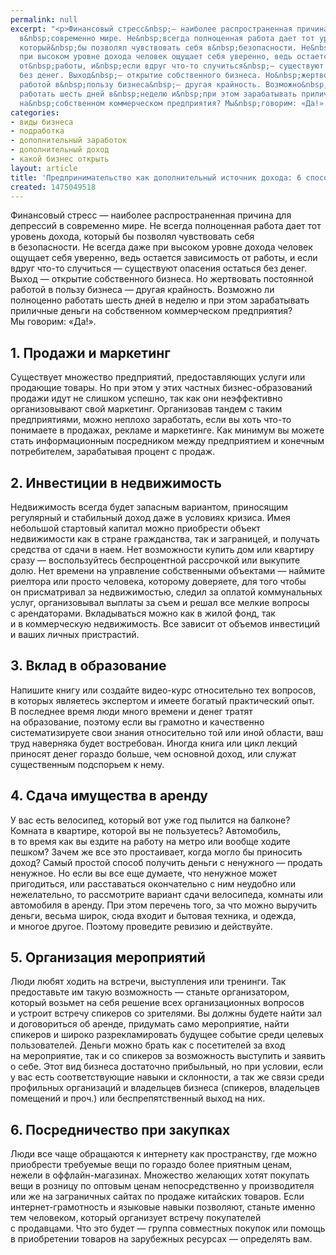 ```yaml
---
permalink: null
excerpt: "<p>Финансовый стресс&nbsp;— наиболее распространенная причина для депрессий
  в&nbsp;современно мире. Не&nbsp;всегда полноценная работа дает тот уровень дохода,
  который&nbsp;бы позволял чувствовать себя в&nbsp;безопасности. Не&nbsp;всегда даже
  при высоком уровне дохода человек ощущает себя уверенно, ведь остается зависимость
  от&nbsp;работы, и&nbsp;если вдруг что-то случиться&nbsp;— существуют опасения остаться
  без денег. Выход&nbsp;— открытие собственного бизнеса. Но&nbsp;жертвовать постоянной
  работой в&nbsp;пользу бизнеса&nbsp;— другая крайность. Возможно&nbsp;ли полноценно
  работать шесть дней в&nbsp;неделю и&nbsp;при этом зарабатывать приличные деньги
  на&nbsp;собственном коммерческом предприятия? Мы&nbsp;говорим: «Да!».</p>"
categories:
- виды бизнеса
- подработка
- дополнительный заработок
- дополнительный доход
- какой бизнес открыть
layout: article
title: 'Предпринимательство как дополнительный источник дохода: 6 способов заработать'
created: 1475049518
---
```

<p>Финансовый стресс&nbsp;— наиболее распространенная причина для депрессий в&nbsp;современно мире. Не&nbsp;всегда полноценная работа дает тот уровень дохода, который&nbsp;бы позволял чувствовать себя в&nbsp;безопасности. Не&nbsp;всегда даже при высоком уровне дохода человек ощущает себя уверенно, ведь остается зависимость от&nbsp;работы, и&nbsp;если вдруг что-то случиться&nbsp;— существуют опасения остаться без денег. Выход&nbsp;— открытие собственного бизнеса. Но&nbsp;жертвовать постоянной работой в&nbsp;пользу бизнеса&nbsp;— другая крайность. Возможно&nbsp;ли полноценно работать шесть дней в&nbsp;неделю и&nbsp;при этом зарабатывать приличные деньги на&nbsp;собственном коммерческом предприятия? Мы&nbsp;говорим: «Да!».</p>
<h2>1. Продажи и&nbsp;маркетинг</h2>
<p>Существует множество предприятий, предоставляющих услуги или продающие товары. Но&nbsp;при этом у&nbsp;этих частных бизнес-образований продажи идут не&nbsp;слишком успешно, так как они неэффективно организовывают свой маркетинг. Организовав тандем с&nbsp;таким предприятиями, можно неплохо заработать, если вы&nbsp;хоть что-то понимаете в&nbsp;продажах, рекламе и&nbsp;маркетинге. Как минимум вы&nbsp;можете стать информационным посредником между предприятием и&nbsp;конечным потребителем, зарабатывая процент с&nbsp;продаж.</p>
<h2>2. Инвестиции в&nbsp;недвижимость</h2>
<p>Недвижимость всегда будет запасным вариантом, приносящим регулярный и&nbsp;стабильный доход даже в&nbsp;условиях кризиса. Имея небольшой стартовый капитал можно приобрести объект недвижимости как в&nbsp;стране гражданства, так и&nbsp;заграницей, и&nbsp;получать средства от&nbsp;сдачи в&nbsp;наем. Нет возможности купить дом или квартиру сразу&nbsp;— воспользуйтесь беспроцентной рассрочкой или выкупите долю. Нет времени на&nbsp;управление собственными объектами&nbsp;— наймите риелтора или просто человека, которому доверяете, для того чтобы он&nbsp;присматривал за&nbsp;недвижимостью, следил за&nbsp;оплатой коммунальных услуг, организовывал выплаты за&nbsp;съем и&nbsp;решал все мелкие вопросы с&nbsp;арендаторами. Вкладываться можно как в&nbsp;жилой фонд, так и&nbsp;в&nbsp;коммерческую недвижимость. Все зависит от&nbsp;объемов инвестиций и&nbsp;ваших личных пристрастий. </p>
<h2>3. Вклад в&nbsp;образование</h2>
<p>Напишите книгу или создайте видео-курс относительно тех вопросов, в&nbsp;которых являетесь экспертом и&nbsp;имеете богатый практический опыт. В&nbsp;последнее время люди много времени и&nbsp;денег тратят на&nbsp;образование, поэтому если вы&nbsp;грамотно и&nbsp;качественно систематизируете свои знания относительно той или иной области, ваш труд наверняка будет востребован. Иногда книга или цикл лекций приносят денег гораздо больше, чем основной доход, или служат существенным подспорьем к&nbsp;нему. </p>
<h2>4. Сдача имущества в&nbsp;аренду</h2>
<p>У&nbsp;вас есть велосипед, который вот уже год пылится на&nbsp;балконе? Комната в&nbsp;квартире, которой вы&nbsp;не&nbsp;пользуетесь? Автомобиль, в&nbsp;то&nbsp;время как вы&nbsp;ездите на&nbsp;работу на&nbsp;метро или вообще ходите пешком? Зачем&nbsp;же все это простаивает, когда могло&nbsp;бы приносить доход? Самый простой способ получить деньги с&nbsp;ненужного&nbsp;— продать ненужное. Но&nbsp;если вы&nbsp;все еще думаете, что ненужное может пригодиться, или расставаться окончательно с&nbsp;ним неудобно или нежелательно, то&nbsp;рассмотрите вариант сдачи велосипеда, комнаты или автомобиля в&nbsp;аренду. При этом перечень того, за&nbsp;что можно выручить деньги, весьма широк, сюда входит и&nbsp;бытовая техника, и&nbsp;одежда, и&nbsp;многое другое. Поэтому проведите ревизию и&nbsp;действуйте. </p>
<h2>5. Организация мероприятий</h2>
<p>Люди любят ходить на&nbsp;встречи, выступления или тренинги. Так предоставьте им&nbsp;такую возможность&nbsp;— станьте организатором, который возьмет на&nbsp;себя решение всех организационных вопросов и&nbsp;устроит встречу спикеров со&nbsp;зрителями. Вы&nbsp;должны будете найти зал и&nbsp;договориться об&nbsp;аренде, придумать само мероприятие, найти спикеров и&nbsp;широко разрекламировать будущее событие среди целевых пользователей. Деньги можно брать как с&nbsp;посетителей за&nbsp;вход на&nbsp;мероприятие, так и&nbsp;со&nbsp;спикеров за&nbsp;возможность выступить и&nbsp;заявить о&nbsp;себе. Этот вид бизнеса достаточно прибыльный, но&nbsp;при условии, если у&nbsp;вас есть соответствующие навыки и&nbsp;склонности, а&nbsp;так&nbsp;же связи среди профильных организаций и&nbsp;владельцев бизнеса (спикеров, владельцев помещений и&nbsp;проч.) или беспрепятственный выход на&nbsp;них.</p>
<h2>6. Посредничество при закупках</h2>
<p>Люди все чаще обращаются к&nbsp;интернету как пространству, где можно приобрести требуемые вещи по&nbsp;гораздо более приятным ценам, нежели в&nbsp;оффлайн-магазинах. Множество желающих хотят покупать вещи в&nbsp;розницу по&nbsp;оптовым ценам непосредственно у&nbsp;производителя или&nbsp;же на&nbsp;заграничных сайтах по&nbsp;продаже китайских товаров. Если интернет-грамотность и&nbsp;языковые навыки позволяют, станьте именно тем человеком, который организует встречу покупателей с&nbsp;продавцами. Что это будет&nbsp;— группа совместных покупок или помощь в&nbsp;приобретении товаров на&nbsp;зарубежных ресурсах&nbsp;— определять вам.</p>
